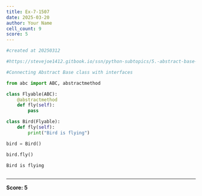 ```yaml
---
title: Ex-7-1507
date: 2025-03-20
author: Your Name
cell_count: 9
score: 5
---
```


```python
#created at 20250312
```


```python
#https://stevejoe1412.gitbook.io/ssn/python-subtopics/5.-abstract-base-classes-abcs
```


```python
#Connecting Abstract Base class with interfaces
```


```python
from abc import ABC, abstractmethod
```


```python
class Flyable(ABC):
    @abstractmethod
    def fly(self):
        pass
```


```python
class Bird(Flyable):
    def fly(self):
        print("Bird is flying")
```


```python
bird = Bird()
```


```python
bird.fly()
```

    Bird is flying



```python

```


---
**Score: 5**